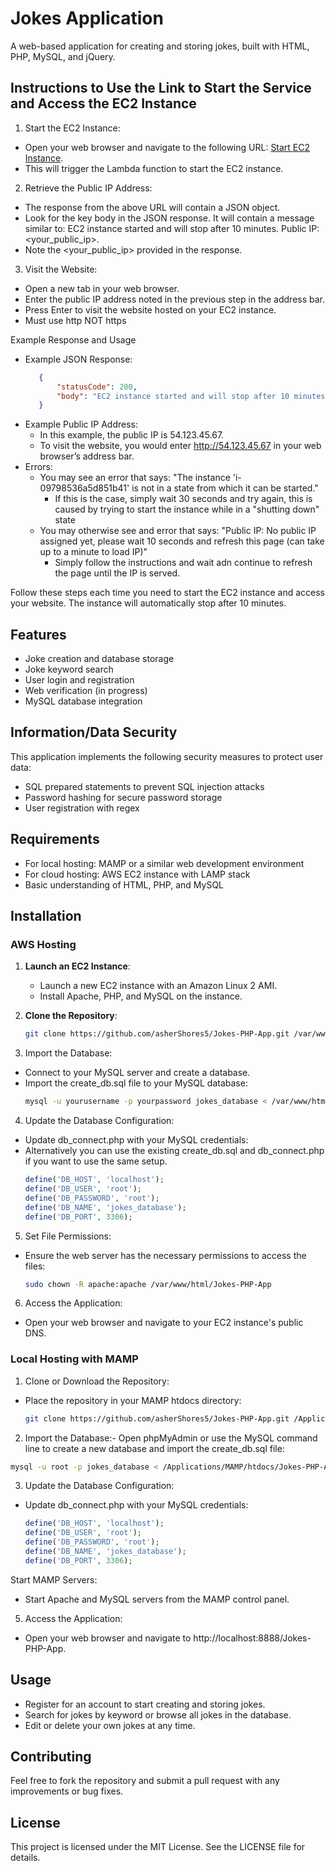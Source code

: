 # Jokes Application

A web-based application for creating and storing jokes, built with HTML, PHP, MySQL, and jQuery.

## Instructions to Use the Link to Start the Service and Access the EC2 Instance
1. Start the EC2 Instance:
- Open your web browser and navigate to the following URL: [Start EC2 Instance](https://h2kueaswak.execute-api.us-east-1.amazonaws.com/prod/start-jokes-app).
- This will trigger the Lambda function to start the EC2 instance.

2. Retrieve the Public IP Address:
- The response from the above URL will contain a JSON object.
- Look for the key body in the JSON response. It will contain a message similar to: EC2 instance started and will stop after 10 minutes. Public IP: <your_public_ip>.
- Note the <your_public_ip> provided in the response.

3. Visit the Website:
- Open a new tab in your web browser.
- Enter the public IP address noted in the previous step in the address bar.
- Press Enter to visit the website hosted on your EC2 instance.
- Must use http NOT https

Example Response and Usage
- Example JSON Response:
   ```json
      {
          "statusCode": 200,
          "body": "EC2 instance started and will stop after 10 minutes. Public IP: 54.123.45.67"
      }
   ```
- Example Public IP Address:
   - In this example, the public IP is 54.123.45.67.
   - To visit the website, you would enter http://54.123.45.67 in your web browser’s address bar.
- Errors:
   - You may see an error that says: "The instance 'i-09798536a5d851b41' is not in a state from which it can be started."
      - If this is the case, simply wait 30 seconds and try again, this is caused by trying to start the instance while in a "shutting down" state
   - You may otherwise see and error that says: "Public IP: No public IP assigned yet, please wait 10 seconds and refresh this page (can take up to a minute to load IP)"
      - Simply follow the instructions and wait adn continue to refresh the page until the IP is served.

Follow these steps each time you need to start the EC2 instance and access your website. The instance will automatically stop after 10 minutes.

## Features
- Joke creation and database storage
- Joke keyword search
- User login and registration
- Web verification (in progress)
- MySQL database integration

## Information/Data Security
This application implements the following security measures to protect user data:
- SQL prepared statements to prevent SQL injection attacks
- Password hashing for secure password storage
- User registration with regex

## Requirements
- For local hosting: MAMP or a similar web development environment
- For cloud hosting: AWS EC2 instance with LAMP stack
- Basic understanding of HTML, PHP, and MySQL

## Installation

### AWS Hosting
1. **Launch an EC2 Instance**:
   - Launch a new EC2 instance with an Amazon Linux 2 AMI.
   - Install Apache, PHP, and MySQL on the instance.

2. **Clone the Repository**:
   ```bash
   git clone https://github.com/asherShores5/Jokes-PHP-App.git /var/www/html
   ```
   
3. Import the Database:
- Connect to your MySQL server and create a database.
- Import the create_db.sql file to your MySQL database:
  ```bash
  mysql -u yourusername -p yourpassword jokes_database < /var/www/html/Jokes-PHP-App/create_db.sql
  ```
  
4. Update the Database Configuration:
- Update db_connect.php with your MySQL credentials:
- Alternatively you can use the existing create_db.sql and db_connect.php if you want to use the same setup.
  ```php
  define('DB_HOST', 'localhost');
  define('DB_USER', 'root');
  define('DB_PASSWORD', 'root');
  define('DB_NAME', 'jokes_database');
  define('DB_PORT', 3306);
  ```
  
5. Set File Permissions:

- Ensure the web server has the necessary permissions to access the files:
  ```bash
  sudo chown -R apache:apache /var/www/html/Jokes-PHP-App
  ```

6. Access the Application:
- Open your web browser and navigate to your EC2 instance's public DNS.

### Local Hosting with MAMP
1. Clone or Download the Repository:
- Place the repository in your MAMP htdocs directory:
  ```bash
  git clone https://github.com/asherShores5/Jokes-PHP-App.git /Applications/MAMP/htdocs/Jokes-PHP-App
  ```
  
2. Import the Database:- 
Open phpMyAdmin or use the MySQL command line to create a new database and import the create_db.sql file:
  ```bash
  mysql -u root -p jokes_database < /Applications/MAMP/htdocs/Jokes-PHP-App/create_db.sql
  ```

3. Update the Database Configuration:
- Update db_connect.php with your MySQL credentials:
  ```php
  define('DB_HOST', 'localhost');
  define('DB_USER', 'root');
  define('DB_PASSWORD', 'root');
  define('DB_NAME', 'jokes_database');
  define('DB_PORT', 3306);
  ```

Start MAMP Servers:
- Start Apache and MySQL servers from the MAMP control panel.

5. Access the Application:
- Open your web browser and navigate to http://localhost:8888/Jokes-PHP-App.

## Usage
- Register for an account to start creating and storing jokes.
- Search for jokes by keyword or browse all jokes in the database.
- Edit or delete your own jokes at any time.

## Contributing
Feel free to fork the repository and submit a pull request with any improvements or bug fixes.

## License
This project is licensed under the MIT License. See the LICENSE file for details.
